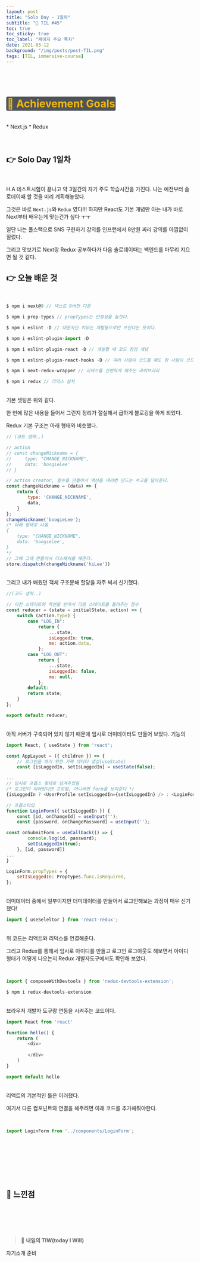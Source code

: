 ```yaml
---
layout: post
title: "Solo Day - 1일차"
subtitle: "📅 TIL #45"
toc: true
toc_sticky: true
toc_label: "페이지 주요 목차"
date: 2021-03-12
background: "/img/posts/post-TIL.png"
tags: [TIL, immersive-course]
---
```


<br/>
<br/>

# <span style ="background-color:#4e5357; color:#f2b810; border-radius:4px; padding:2px">🎯 Achievement Goals</span>

<br/>
* Next.js
* Redux

<br/>
<br/>
<br/>

## 👉 Solo Day 1일차

<br/>

H.A 테스트시험이 끝나고 약 3일간의 자기 주도 학습시간을 가진다. 나는 예전부터 솔로데이때 할 것을 미리 계획해놓았다.

그것은 바로 `Next.js`와 `Redux` 였다!!! 하지만 React도 기본 개념만 아는 내가 바로 Next부터 배우는게 맞는건가 싶다 ㅜㅜ

일단 나는 풀스택으로 SNS 구현하기 강의를 인프런에서 8만원 짜리 강의를 아낌없이 질렀다.

그리고 맛보기로 Next랑 Redux 공부하다가 다음 솔로데이때는 백엔드를 마무리 지으면 될 것 같다.

## 👉 오늘 배운 것

<br/>

```js
$ npm i next@9 // 넥스트 9버전 다운

$ npm i prop-types // propTypes는 안정성을 높힌다.

$ npm i eslint -D // 대문자인 이유는 개발용으로만 쓰인다는 뜻이다.

$ npm i eslint-plugin-import -D

$ npm i eslint-plugin-react -D // 개발할 때 코드 점검 개념

$ npm i eslint-plugin-react-hooks -D // 여러 사람이 코드를 해도 한 사람이 코드를 한 것 처럼 보이게 해준다.

$ npm i next-redux-wrapper // 리덕스를 간편하게 해주는 라이브러리

$ npm i redux // 리덕스 설치
```

<br/>
기본 셋팅은 위와 같다.

한 번에 많은 내용을 들어서 그런지 정리가 절실해서 급하게 블로깅을 하게 되었다.

Redux 기본 구조는 아래 형태와 비슷했다.

```js
// (코드 생략..)

// action
// const changeNickname = {
//     type: "CHANGE_NICKNAME",
//     data: 'boogieLee'
// }

// action creator, 함수를 만들어서 액션을 여러번 만드는 수고를 덜어준다.
const changeNickname = (data) => {
    return { 
        type: 'CHANGE_NICKNAME',
        data,
    }
};
changeNickname('boogieLee');
/* 아래 형태로 나옴
{
    type: "CHANGE_NICKNAME",
    data: 'boogieLee',
}
*/
// 그때 그때 만들어서 디스패치를 해준다.
store.dispatch(changeNickname('hiLee'))
```

<br/>
그리고 내가 배웠던 객체 구조분해 할당을 자주 써서 신기했다.

<br/>

```js
//(코드 생략..)

// 이전 스테이트와 액션을 받아서 다음 스테이트를 돌려주는 함수
const reducer = (state = initialState, action) => {
    switch (action.type) {
        case "LOG_IN":
            return {                
                ...state,
                isLoggedIn: true,
                me: action.data,
            };
        case "LOG_OUT":
            return {                
                ...state,
                isLoggedIn: false,
                me: null,
            };
        default: 
        return state;
    }
};

export default reducer;
```

<br/>
아직 서버가 구축되어 있지 않기 때문에 임시로 더미데이터도 만들어 보았다. 기능의

<br/>

```js
import React, { useState } from 'react';

const AppLayout = ({ children }) => {
    // 로그인을 하기 위한 가짜 데이터 생성(useState)
    const [isLoggedIn, setIsLoggedIn] = useState(false);

...
// 임시로 프롭스 형태로 넘겨주었음
/* 로그인이 되어있다면 프로필, 아니라면 form을 보여준다 */
{isLoggedIn ? <UserProfile setIsLoggedIn={setIsLoggedIn} /> : <LoginForm setIsLoggedIn={setIsLoggedIn} />}

// 프롭스타입
function LoginForm({ setIsLoggedIn }) {
    const [id, onChangeId] = useInput('');
    const [password, onChangePassword] = useInput('');

const onSubmitForm = useCallback(() => {
        console.log(id, password);
        setIsLoggedIn(true);
    }, [id, password])
...
}

LoginForm.propTypes = {
    setIsLoggedIn: PropTypes.func.isRequired,
};
```

<br/>
더미데이터 중에서 일부이지만 더미데이터를 만들어서 로그인해보는 과정이 매우 신기했다! 

<br/>

```js
import { useSeleltor } from 'react-redux';
```

<br/>
위 코드는 리액트와 리덕스를 연결해준다.
<br/>

그리고 Redux를 통해서 임시로 아이디를 만들고 로그인 로그아웃도 해보면서 아이디 형태가 어떻게 나오는지 Redux 개발자도구에서도 확인해 보았다.

<br/>

```js
import { composeWithDevtools } from 'redux-devtools-extension';

$ npm i redux-devtools-extension
```

<br/>
브라우저 개발자 도구랑 연동을 시켜주는 코드이다.

<br/>

```js
import React from 'react'

function hello() {
    return (
        <div>
            
        </div>
    )
}

export default hello

```

<br/>
리액트의 기본적인 틀은 이러했다.

여기서 다른 컴포넌트와 연결을 해주려면 아래 코드를 추가해줘야한다.

<br/>

```js
import LoginForm from '../components/LoginForm'; 
```



<br/>
<br/>
<br/>
<br/>
<br/>
<br/>

## 🙌 느낀점

<br/>



<br/>
<br/>
<br/>

> 👊 **내일의 TIW(today I Will)**

자기소개 준비

